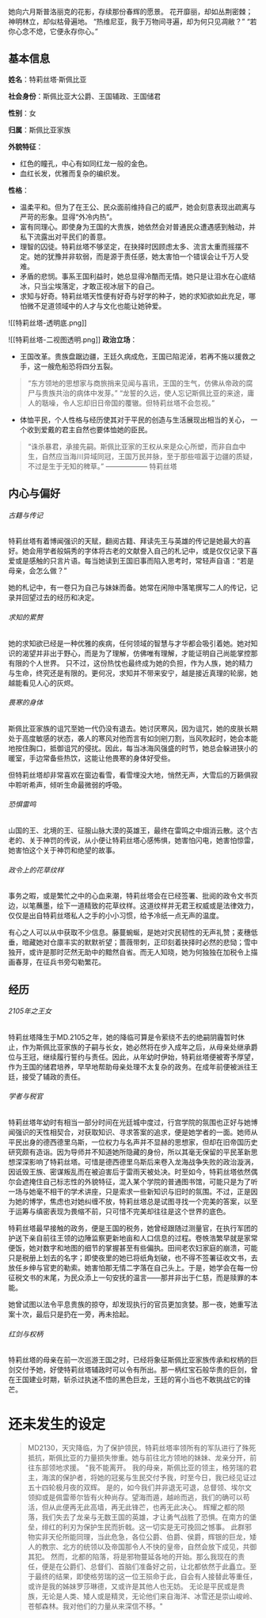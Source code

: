 她向六月斯普洛丽克的花影，存续那份春辉的愿景。
花开靡丽，却如丛荆密棘；神明林立，却似枯骨遍地。
“热维尼亚，我于万物间寻遍，却为何只见凋敝？”
“若你心念不熄，它便永存你心。”
## 基本信息
**姓名**：特莉丝塔·斯佩比亚

**社会身份**：斯佩比亚大公爵、王国辅政、王国储君

**性别**：女

**归属**：斯佩比亚家族

**外貌特征**：
- 红色的瞳孔，中心有如同红龙一般的金色。
- 血红长发，优雅而复杂的编织发。

**性格**：
- 温柔平和。但为了在王公、民众面前维持自己的威严，她会刻意表现出疏离与严苛的形象。显得“外冷内热”。
- 富有同理心。即使身为王国的大贵族，她依然会对普通民众遭遇感到触动，并私下流露出对平民们的善意。
- 理智的囚徒。特莉丝塔不够坚定，在抉择时因顾虑太多、流言太重而摇摆不定。她的犹豫并非软弱，而是源于责任感，她太害怕一个错误会让千万人受难。
- 矛盾的悲悯。事系王国利益时，她总显得冷酷而无情。她只是让泪水在心底结冰，只当尘埃落定，才敢正视冰层下的自己。
- 求知与好奇。特莉丝塔天性便有好奇与好学的种子，她的求知欲如此充足，哪怕微不足道领域中的人才与文化也能让她钟爱。

![[特莉丝塔-透明底.png]]

![[特莉丝塔-二视图透明.png]]
**政治立场**：
- 王国改革。贵族盘踞边疆，王廷久病成危，王国已陷泥淖，若再不施以援救之手，这一艘危船恐将四分五裂。

>“东方领地的思想家与商旅捎来见闻与喜讯，王国的生气，仿佛从帝政的腐尸与贵族共治的病体中发芽。”
>“龙誓的久远，使人忘记斯佩比亚的来途，庸人的聒噪，令人忘却旧日帝国的覆辙。但特莉丝塔不会忽视。”


- 体恤平民，个人性格与经历使其对于平民的创造与生活展现出相当的关心， 一个收到爱戴的君主自然也要体恤她的臣民。

>“诛杀暴君，承接先嗣。斯佩比亚家的王权从来是众心所塑，而非自血中生，自然应当海川异域同冠，王国万民并脉，至于那些喧嚣于边疆的质疑，不过是生于无知的稗草。”
>                                                      —————— 特莉丝塔

## 内心与偏好
###### 古籍与传记
特莉丝塔有着博闻强识的天赋，翻阅古籍、拜读先王与英雄的传记是她最大的喜好。她会用学者般娟秀的字体将古老的文献誊入自己的札记中，或是仅仅记录下喜爱或是感触的只言片语。每当她读到王国旧事而陷入思考时，常轻声自语：“若是母亲，会怎么做？”

她的札记中，有一卷只为自己与妹妹而备。她常在闲隙中落笔撰写二人的传记，记录并回望过去的经历和决定。
###### 求知的累赘
她的求知欲已经是一种优雅的疾病，任何领域的智慧与才华都会吸引着她。她对知识的渴望并非出于野心，而是为了理解，仿佛唯有理解，才能证明自己尚能掌控那有限的个人世界。
只不过，这份热忱也最终成为她的负担，作为人族，她的精力与生命，终究还是有限的。更何况，求知并不带来安宁，越是接近真理的轮廓，她越能看见人心的灰烬。
###### 畏寒的身体
斯佩比亚家族的诅咒至她一代仍没有退去。她讨厌寒风，因为诅咒，她的皮肤长期处于高度敏感的状态，袭人的寒风对他而言有如剑剜刀割，当风吹起时，她会本能地按住胸口，抵御诅咒的侵扰。因此，每当冰海风强盛的时节，她总会躲进狭小的暖室，手边常备些热饮，这能让他畏寒的身体好受些。

但特莉丝塔却非常喜欢在窗边看雪，看雪埋没大地，悄然无声，大雪后的万籁俱寂中聆听希声，倾听生命最微弱的呼吸。
###### 恐惧雷鸣
山国的王、北境的王、征服山脉大漠的英雄王，最终在雷鸣之中烟消云散。这个古老的、关于神罚的传说，从小便让特莉丝塔心感怖惧，她害怕闪电，她害怕惊雷，她害怕这个关于神罚和绝望的故事。
###### 政令上的花草纹样
事务之暇，或是繁忙之中的心血来潮，特莉丝塔会在已经签署、批阅的政令文书页边，以笔蘸墨，绘下一道精致的花草纹样。这道纹样并无君王权威或是法律效力，仅仅是出自特莉丝塔私人之手的小小习惯，给予冷纸一点无声的温度。

有心之人可以从中获取不少信息。藤蔓蜿蜒，是她对灾民韧性的无声礼赞；麦穗低垂，暗藏她对仓廪丰实的默默祈望；蔷薇带刺，正印刻着抉择时必然的悲恸；雪中独开，或许是那时茫然无助中的黯然自省。而无人知晓，她为何独独在加税令上描画春芽，在征兵书旁勾勒繁花。
## 经历
###### 2105年之王女
特莉丝塔降生于MD.2105之年，她的降临可算是令萦绕不去的绝嗣阴霾暂时休止，作为斯佩比亚家族的子嗣与长女，她必然将在步入成年之后，从母亲处继承爵位与王冠，继续履行誓约与责任。因此，从年幼时伊始，特莉丝塔便被寄予厚望，作为王国的储君培养，早早地帮助母亲处理不太复杂的政务。在成年前便被派往王廷，接受了辅政的责任。
###### 学者与税官
特莉丝塔年幼时有相当一部分时间在光廷城中度过，行宫学院的氛围也正好与她博闻强识的天性相契合，对获取知识、寻求答案的追求，便是她学者的一面。她师从平民出身的德西德里乌斯，一位权力与名声并不显赫的思想家，但却在旧帝国历史研究颇有造诣。因为导师并不知道她所隐藏的身份，所以其毫无保留的平民革新思想深深影响了特莉丝塔。可惜是德西德里乌斯后来卷入龙海战争失败的政治漩涡，因诋毁王族、密谋叛乱而在被迫害后于雷雨天被处决。时至如今，特莉丝塔依然偶尔会遮掩住自己标志性的外貌特征，混入某个学院的普通图书馆，可能只是为了听一场与她毫不相干的学术讲座，只是索求一些新知识与旧时的氛围。不过，正是因为她的博学，焦虑也对她纠缠不放，特莉丝塔总是试图寻找一个完美的答案，以至于运筹与缜密表现为畏缩不前，只可惜不完美却往往是这个世界的底色。


特莉丝塔最早接触的政务，便是王国的税务，她曾经跟随过测量官，在执行军团的护送下亲自前往王领的边陲监察更新地亩和人口信息的过程。卷帙浩繁早就是家常便饭，她对数字和地图的细节的掌握甚至有些偏执。田间老农妇家庭的崩溃，可能只是税册上划去的名字；即使夜里的她已将纸角划破，也不得不签署征收文书，去放任乡绅与官吏的勒索。她害怕那无情二字落在自己头上。于是，她学会在每一份征税文书的末尾，为民众添上一句安抚的温言——那并非出于仁慈，而是赎罪的本能。

她曾试图以法令平息贵族的掠夺，却发现执行的官员更加贪婪。那一夜，她重写法案十次，最后只是扔在一旁，再未拾起。
###### 红剑与权柄
特莉丝塔的母亲在前一次巡游王国之时，已经将象征斯佩比亚家族传承和权柄的巨剑交付予她，好使特莉丝塔辅政时可以令有所出。那一柄红宝石般华贵的巨剑，曾在王国建业时期，斩杀过执迷不悟的黑色巨龙，王廷的宵小当也不敢挑战它的锋芒。
# 还未发生的设定
>MD2130，天灾降临，为了保护领民，特莉丝塔率领所有的军队进行了殊死抵抗，斯佩比亚的力量损失惨重。她与前往北方领地的妹妹、龙亲分开，前往东部领地求援。
>"我不能离开。
>我的母亲，斯佩比亚的领主，格劳瑞的君主，海滨的保护者，将她的冠冕与生民交付予我，时至今日，我已经见证过五十四轮极月夜的双辉。
>是的，如今我们并非退无可退，总督领、埃尔文领抑或是佩雷蒂尔皆有火种尚存。望海而遁，越岭而逃，我们的确可以苟活，但从此便再无此高墙，再无此锋芒，也再无此决心。
>辉耀之都的陨落，我们失去了龙亲与无数王国的英雄，才让勇气战胜了恐惧。在南方的堡垒，绯红的利刃为保护生民而折戟。这一切实是无可挽回之憾事。
>此群邪物实非天伦所能同理，当此危急，各位公爵、伯爵、侯爵，辉银的巨龙，矮人的教宗、北方的统领以及帝国那令人不快的皇帝，自然会放下成见，共御其犯。
>然而，北都的陷落，将是邪物蔓延各地的开始。那么我现在的责任，便是在公爵们、总督们、首脑们准备好之前，让北都依然于此矗立。至于最终的结果，即使格劳瑞的这一位王殒命于此，自会有人接替此等重任，或许是我的姊妹罗莎琳德，又或许是其他人也无妨。
>无论是平民或是贵族，无论是人类、矮人或是精灵，无论他们来自海洋、冰雪还是崇山峻岭、苍郁森林。我对他们的力量从来深信不移。"
